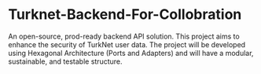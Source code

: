 # Turknet-Backend-For-Collobration
An open-source, prod-ready backend API solution. This project aims to enhance the security of TurkNet user data. The project will be developed using Hexagonal Architecture (Ports and Adapters) and will have a modular, sustainable, and testable structure.
